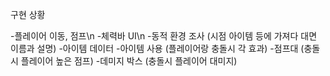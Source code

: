 구현 상황

-플레이어 이동, 점프\n
-체력바 UI\n
-동적 환경 조사 (시점 아이템 등에 가져다 대면 이름과 설명)
-아이템 데이터
-아이템 사용 (플레이어랑 충돌시 각 효과)
-점프대 (충돌시 플레이어 높은 점프)
-데미지 박스 (충돌시 플레이어 대미지)
